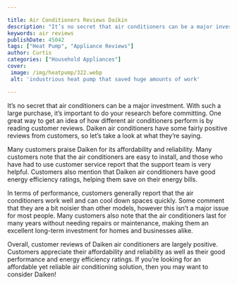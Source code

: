 ```yaml
---

title: Air Conditioners Reviews Daikin
description: "It’s no secret that air conditioners can be a major investment. With such a large purchase, it’s important to do your research bef...keep reading to learn"
keywords: air reviews
publishDate: 45042
tags: ["Heat Pump", "Appliance Reviews"]
author: Curtis
categories: ["Household Appliances"]
cover: 
 image: /img/heatpump/322.webp
 alt: 'industrious heat pump that saved huge amounts of work'

---
```


It’s no secret that air conditioners can be a major investment. With such a large purchase, it’s important to do your research before committing. One great way to get an idea of how different air conditioners perform is by reading customer reviews. Daiken air conditioners have some fairly positive reviews from customers, so let’s take a look at what they’re saying. 

Many customers praise Daiken for its affordability and reliability. Many customers note that the air conditioners are easy to install, and those who have had to use customer service report that the support team is very helpful. Customers also mention that Daiken air conditioners have good energy efficiency ratings, helping them save on their energy bills. 

In terms of performance, customers generally report that the air conditioners work well and can cool down spaces quickly. Some comment that they are a bit noisier than other models, however this isn’t a major issue for most people. Many customers also note that the air conditioners last for many years without needing repairs or maintenance, making them an excellent long-term investment for homes and businesses alike. 

Overall, customer reviews of Daiken air conditioners are largely positive. Customers appreciate their affordability and reliability as well as their good performance and energy efficiency ratings. If you’re looking for an affordable yet reliable air conditioning solution, then you may want to consider Daiken!
